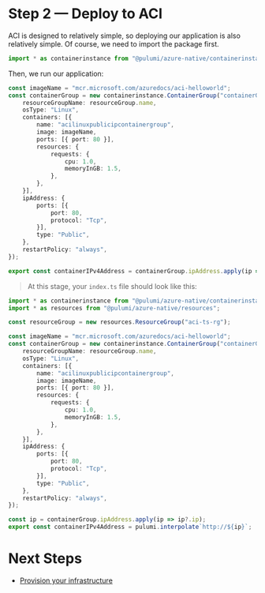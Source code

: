 # Step 2 &mdash; Deploy to ACI

ACI is designed to relatively simple, so deploying our application is also relatively simple. Of course, we need to import the package first.

```typescript
import * as containerinstance from "@pulumi/azure-native/containerinstance";
```

Then, we run our application:

```typescript
const imageName = "mcr.microsoft.com/azuredocs/aci-helloworld";
const containerGroup = new containerinstance.ContainerGroup("containerGroup", {
    resourceGroupName: resourceGroup.name,
    osType: "Linux",
    containers: [{
        name: "acilinuxpublicipcontainergroup",
        image: imageName,
        ports: [{ port: 80 }],
        resources: {
            requests: {
                cpu: 1.0,
                memoryInGB: 1.5,
            },
        },
    }],
    ipAddress: {
        ports: [{
            port: 80,
            protocol: "Tcp",
        }],
        type: "Public",
    },
    restartPolicy: "always",
});

export const containerIPv4Address = containerGroup.ipAddress.apply(ip => ip?.ip);
```

> At this stage, your `index.ts` file should look like this:

```typescript
import * as containerinstance from "@pulumi/azure-native/containerinstance";
import * as resources from "@pulumi/azure-native/resources";

const resourceGroup = new resources.ResourceGroup("aci-ts-rg");

const imageName = "mcr.microsoft.com/azuredocs/aci-helloworld";
const containerGroup = new containerinstance.ContainerGroup("containerGroup", {
    resourceGroupName: resourceGroup.name,
    osType: "Linux",
    containers: [{
        name: "acilinuxpublicipcontainergroup",
        image: imageName,
        ports: [{ port: 80 }],
        resources: {
            requests: {
                cpu: 1.0,
                memoryInGB: 1.5,
            },
        },
    }],
    ipAddress: {
        ports: [{
            port: 80,
            protocol: "Tcp",
        }],
        type: "Public",
    },
    restartPolicy: "always",
});

const ip = containerGroup.ipAddress.apply(ip => ip?.ip);
export const containerIPv4Address = pulumi.interpolate`http://${ip}`;
```

# Next Steps

* [Provision your infrastructure](../lab-03/README.md)
